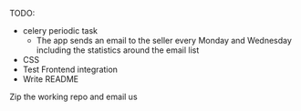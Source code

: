 TODO:
- celery periodic task
  - The app sends an email to the seller every Monday and Wednesday including the statistics around the email list
- CSS
- Test Frontend integration
- Write README


Zip the working repo and email us

